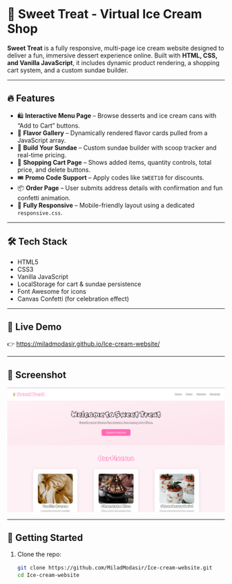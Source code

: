 # 🍦 Sweet Treat - Virtual Ice Cream Shop

**Sweet Treat** is a fully responsive, multi-page ice cream website designed to deliver a fun, immersive dessert experience online. Built with **HTML, CSS, and Vanilla JavaScript**, it includes dynamic product rendering, a shopping cart system, and a custom sundae builder.

---

## 🔥 Features

- 🛍️ **Interactive Menu Page** – Browse desserts and ice cream cans with “Add to Cart” buttons.
- 🍦 **Flavor Gallery** – Dynamically rendered flavor cards pulled from a JavaScript array.
- 🧁 **Build Your Sundae** – Custom sundae builder with scoop tracker and real-time pricing.
- 🛒 **Shopping Cart Page** – Shows added items, quantity controls, total price, and delete buttons.
- 🎟️ **Promo Code Support** – Apply codes like `SWEET10` for discounts.
- 📦 **Order Page** – User submits address details with confirmation and fun confetti animation.
- 📱 **Fully Responsive** – Mobile-friendly layout using a dedicated `responsive.css`.

---

## 🛠️ Tech Stack

- HTML5  
- CSS3  
- Vanilla JavaScript  
- LocalStorage for cart & sundae persistence  
- Font Awesome for icons  
- Canvas Confetti (for celebration effect)

---

## 🚀 Live Demo

👉 https://miladmodasir.github.io/Ice-cream-website/

---

## 📸 Screenshot

![App Screenshot](./assets/%20screenshot.png)

---

## 🚀 Getting Started

1. Clone the repo:
   ```bash
   git clone https://github.com/MiladModasir/Ice-cream-website.git
   cd Ice-cream-website

